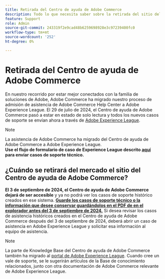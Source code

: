 ```yaml
---
title: Retirada del Centro de ayuda de Adobe Commerce
description: Todo lo que necesita saber sobre la retirada del sitio del Centro de ayuda de Adobe Commerce.
feature: Support
role: Admin
source-git-commit: 243319f2e9cad48b6259698928e3c97239400fc0
workflow-type: tm+mt
source-wordcount: '252'
ht-degree: 0%

---
```


# Retirada del Centro de ayuda de Adobe Commerce

En nuestro recorrido por estar mejor conectados con la familia de soluciones de Adobe, Adobe Commerce ha migrado nuestro proceso de admisión de asistencia de Adobe Commerce Help Center a Adobe Experience League.
El 29 de julio de 2024, el Centro de ayuda de Adobe Commerce pasó a estar en estado de solo lectura y todos los nuevos casos de soporte se envían ahora a través de [Adobe Experience League](https://experienceleague.adobe.com/).

>[!NOTE]
>
>La asistencia de Adobe Commerce ha migrado del Centro de ayuda de Adobe Commerce a Adobe Experience League.<br>**Use el flujo de formulario de caso de Experience League descrito [aquí](https://experienceleague.adobe.com/en/docs/commerce-knowledge-base/kb/help-center-guide/magento-help-center-user-guide?lang=en#what-is-experience-support) para enviar casos de soporte técnico.**

## ¿Cuándo se retirará del mercado el sitio del Centro de ayuda de Adobe Commerce?

**El 3 de septiembre de 2024, el Centro de ayuda de Adobe Commerce dejará de ser accesible** y ya no podrá ver los casos de soporte histórico creados en ese sistema.
**<u>Guarde los casos de soporte técnico o la información que desee conservar guardándolos en el PDF de en el explorador antes del 3 de septiembre de 2024.</u>**
Si desea revisar los casos de asistencia históricos creados en el Centro de ayuda de Adobe Commerce después del 3 de septiembre de 2024, deberá abrir un caso de asistencia en Adobe Experience League y solicitar esa información al equipo de asistencia.

>[!NOTE]
>
>La parte de Knowledge Base del Centro de ayuda de Adobe Commerce también ha migrado al [portal de Adobe Experience League](https://experienceleague.adobe.com/). Cuando cree un vale de soporte, se le sugerirán artículos de la Base de conocimiento relacionados, junto con otra documentación de Adobe Commerce relevante de Adobe Experience League.

